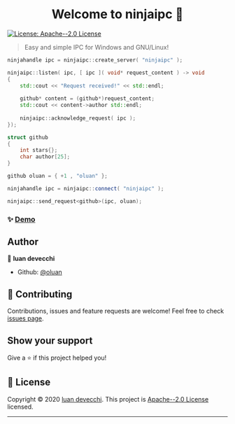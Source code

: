 <h1 align="center">Welcome to ninjaipc 👋</h1>
<p>
  <a href="https://github.com/oluan/ninjaipc/blob/main/LICENSE" target="_blank">
    <img alt="License: Apache--2.0 License" src="https://img.shields.io/badge/License-Apache--2.0 License-yellow.svg" />
  </a>
</p>

> Easy and simple IPC for Windows and GNU/Linux!



```cpp
ninjahandle ipc = ninjaipc::create_server( "ninjaipc" );

ninjaipc::listen( ipc, [ ipc ]( void* request_content ) -> void
{
    std::cout << "Request received!" << std::endl;
    
    github* content = (github*)request_content;
    std::cout << content->author std::endl;
    
    ninjaipc::acknowledge_request( ipc );
});
```



```cpp
struct github
{
    int stars{};
    char author[25];
}

github oluan = { +1 , "oluan" };

ninjahandle ipc = ninjaipc::connect( "ninjaipc" );

ninjaipc::send_request<github>(ipc, oluan);
```



### ✨ [Demo](https://github.com/oluan/ninjaipc/tree/main/example)

## Author

👤 **luan devecchi**

* Github: [@oluan](https://github.com/oluan)

## 🤝 Contributing

Contributions, issues and feature requests are welcome!
Feel free to check [issues page](https://github.com/oluan/ninjaipc/issues). 

## Show your support

Give a ⭐️ if this project helped you!

## 📝 License

Copyright © 2020 [luan devecchi](https://github.com/oluan).
This project is [Apache--2.0 License](https://github.com/oluan/ninjaipc/blob/main/LICENSE) licensed.

***

